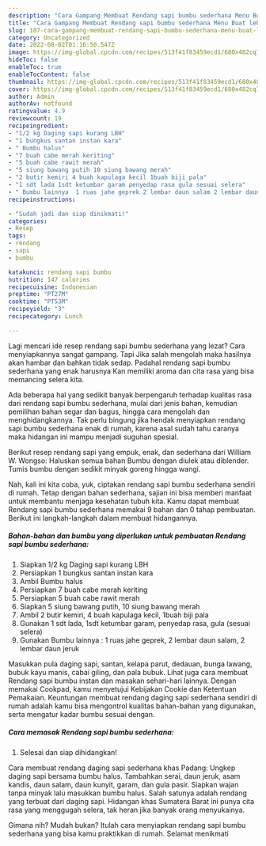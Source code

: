 ```yaml
---
description: "Cara Gampang Membuat Rendang sapi bumbu sederhana Menu Buat lebaran"
title: "Cara Gampang Membuat Rendang sapi bumbu sederhana Menu Buat lebaran"
slug: 187-cara-gampang-membuat-rendang-sapi-bumbu-sederhana-menu-buat-lebaran
category: Uncategorized
date: 2022-08-02T01:16:50.547Z
image: https://img-global.cpcdn.com/recipes/513f41f83459ecd1/680x482cq70/rendang-sapi-bumbu-sederhana-foto-resep-utama.jpg
hideToc: false
enableToc: true
enableTocContent: false
thumbnail: https://img-global.cpcdn.com/recipes/513f41f83459ecd1/680x482cq70/rendang-sapi-bumbu-sederhana-foto-resep-utama.jpg
cover: https://img-global.cpcdn.com/recipes/513f41f83459ecd1/680x482cq70/rendang-sapi-bumbu-sederhana-foto-resep-utama.jpg
author: Admin
authorAv: notfound
ratingvalue: 4.9
reviewcount: 19
recipeingredient:
- "1/2 kg Daging sapi kurang LBH"
- "1 bungkus santan instan kara"
- " Bumbu halus"
- "7 buah cabe merah keriting"
- "5 buah cabe rawit merah"
- "5 siung bawang putih 10 siung bawang merah"
- "2 butir kemiri 4 buah kapulaga kecil 1buah biji pala"
- "1 sdt lada 1sdt ketumbar garam penyedap rasa gula sesuai selera"
- " Bumbu lainnya  1 ruas jahe geprek 2 lembar daun salam 2 lembar daun jeruk"
recipeinstructions:

- "Sudah jadi dan siap dinikmati!"
categories:
- Resep
tags:
- rendang
- sapi
- bumbu

katakunci: rendang sapi bumbu 
nutrition: 147 calories
recipecuisine: Indonesian
preptime: "PT27M"
cooktime: "PT53M"
recipeyield: "3"
recipecategory: Lunch

---
```



Lagi mencari ide resep rendang sapi bumbu sederhana yang lezat? Cara menyiapkannya sangat gampang. Tapi Jika salah mengolah maka hasilnya akan hambar dan bahkan tidak sedap. Padahal rendang sapi bumbu sederhana yang enak harusnya Kan memiliki aroma dan cita rasa yang bisa memancing selera kita.


Ada beberapa hal yang sedikit banyak berpengaruh terhadap kualitas rasa dari rendang sapi bumbu sederhana, mulai dari jenis bahan, kemudian pemilihan bahan segar dan bagus, hingga cara mengolah dan menghidangkannya. Tak perlu bingung jika hendak menyiapkan rendang sapi bumbu sederhana enak di rumah, karena asal sudah tahu caranya maka hidangan ini mampu menjadi suguhan spesial.

Berikut resep rendang sapi yang empuk, enak, dan sederhana dari William W. Wongso: Haluskan semua bahan Bumbu dengan diulek atau diblender. Tumis bumbu dengan sedikit minyak goreng hingga wangi.


Nah, kali ini kita coba, yuk, ciptakan rendang sapi bumbu sederhana sendiri di rumah. Tetap dengan bahan sederhana, sajian ini bisa memberi manfaat untuk membantu menjaga kesehatan tubuh kita. Kamu dapat membuat Rendang sapi bumbu sederhana memakai 9 bahan dan 0 tahap pembuatan. Berikut ini langkah-langkah dalam membuat hidangannya.

<!--inarticleads1-->

##### Bahan-bahan dan bumbu yang diperlukan untuk pembuatan Rendang sapi bumbu sederhana:

1. Siapkan 1/2 kg Daging sapi kurang LBH
1. Persiapkan 1 bungkus santan instan kara
1. Ambil  Bumbu halus
1. Persiapkan 7 buah cabe merah keriting
1. Persiapkan 5 buah cabe rawit merah
1. Siapkan 5 siung bawang putih, 10 siung bawang merah
1. Ambil 2 butir kemiri, 4 buah kapulaga kecil, 1buah biji pala
1. Gunakan 1 sdt lada, 1sdt ketumbar garam, penyedap rasa, gula (sesuai selera)
1. Gunakan  Bumbu lainnya : 1 ruas jahe geprek, 2 lembar daun salam, 2 lembar daun jeruk


Masukkan pula daging sapi, santan, kelapa parut, dedauan, bunga lawang, bubuk kayu manis, cabai giling, dan pala bubuk. Lihat juga cara membuat Rendang sapi bumbu instan dan masakan sehari-hari lainnya. Dengan memakai Cookpad, kamu menyetujui Kebijakan Cookie dan Ketentuan Pemakaian. Keuntungan membuat rendang daging sapi sederhana sendiri di rumah adalah kamu bisa mengontrol kualitas bahan-bahan yang digunakan, serta mengatur kadar bumbu sesuai dengan. 

<!--inarticleads2-->

##### Cara memasak Rendang sapi bumbu sederhana:


1. Selesai dan siap dihidangkan!

Cara membuat rendang daging sapi sederhana khas Padang: Ungkep daging sapi bersama bumbu halus. Tambahkan serai, daun jeruk, asam kandis, daun salam, daun kunyit, garam, dan gula pasir. Siapkan wajan tanpa minyak lalu masukkan bumbu halus. Salah satunya adalah rendang yang terbuat dari daging sapi. Hidangan khas Sumatera Barat ini punya cita rasa yang menggugah selera, tak heran jika banyak orang menyukainya. 

Gimana nih? Mudah bukan? Itulah cara menyiapkan rendang sapi bumbu sederhana yang bisa kamu praktikkan di rumah. Selamat menikmati

